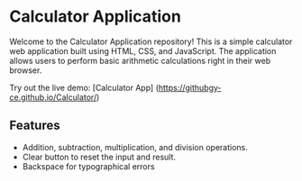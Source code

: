 # Calculator Application

Welcome to the Calculator Application repository! This is a simple calculator web application built using HTML, CSS, and JavaScript. The application allows users to perform basic arithmetic calculations right in their web browser.

Try out the live demo: [Calculator App] (https://githubgy-ce.github.io/Calculator/)

## Features

- Addition, subtraction, multiplication, and division operations.
- Clear button to reset the input and result.
- Backspace for typographical errors
